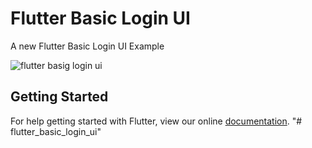 # Flutter Basic Login UI

A new Flutter Basic Login UI Example


![flutter basig login ui](https://user-images.githubusercontent.com/9204280/41204800-0dbd5578-6d0b-11e8-9b6b-a6720e5078cc.png)



## Getting Started

For help getting started with Flutter, view our online
[documentation](https://flutter.io/).
"# flutter_basic_login_ui" 
